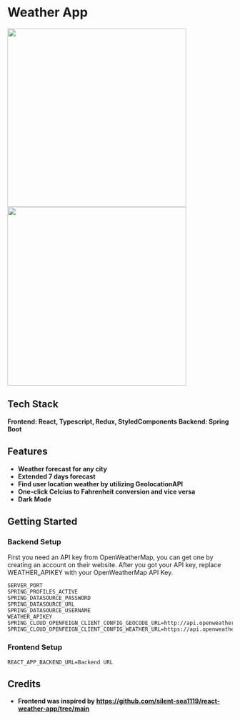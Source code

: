 # Weather App

<img src="https://user-images.githubusercontent.com/25284536/90274607-2535a000-de76-11ea-9d21-ab8c3e68b3a9.png" width="400"> <img src="https://user-images.githubusercontent.com/25284536/90274626-29fa5400-de76-11ea-97a7-c6b67ec2f66a.png" width="400">

## Tech Stack

**Frontend: React, Typescript, Redux, StyledComponents**
**Backend: Spring Boot**

## Features

- **Weather forecast for any city**
- **Extended 7 days forecast**
- **Find user location weather by utilizing GeolocationAPI**
- **One-click Celcius to Fahrenheit conversion and vice versa**
- **Dark Mode**

## Getting Started

### Backend Setup
First you need an API key from OpenWeatherMap, you can get one by creating an account on their website. After you got your API key, replace WEATHER_APIKEY with your OpenWeatherMap API Key.

```
SERVER_PORT
SPRING_PROFILES_ACTIVE
SPRING_DATASOURCE_PASSWORD
SPRING_DATASOURCE_URL
SPRING_DATASOURCE_USERNAME
WEATHER_APIKEY
SPRING_CLOUD_OPENFEIGN_CLIENT_CONFIG_GEOCODE_URL=http://api.openweathermap.org/geo/1.0
SPRING_CLOUD_OPENFEIGN_CLIENT_CONFIG_WEATHER_URL=https://api.openweathermap.org/data/2.5
```

### Frontend Setup

```
REACT_APP_BACKEND_URL=Backend URL
```

## Credits

- **Frontend was inspired by https://github.com/silent-sea1119/react-weather-app/tree/main**
